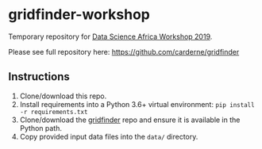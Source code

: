 # gridfinder-workshop

Temporary repository for [Data Science Africa Workshop 2019](http://www.datascienceafrica.org/).

Please see full repository here: https://github.com/carderne/gridfinder

## Instructions
1. Clone/download this repo.
2. Install requirements into a Python 3.6+ virtual environment: `pip install -r requirements.txt`
3. Clone/download the [gridfinder](https://github.com/carderne/gridfinder) repo and ensure it is available in the Python path.
4. Copy provided input data files into the `data/` directory.
